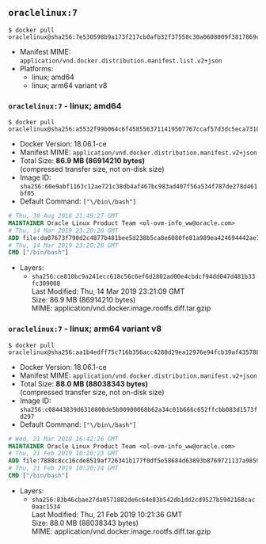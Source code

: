 ## `oraclelinux:7`

```console
$ docker pull oraclelinux@sha256:7e530598b9a173f217cb0afb32f37558c30a0608009f3817869c1b55aebbfc6f
```

-	Manifest MIME: `application/vnd.docker.distribution.manifest.list.v2+json`
-	Platforms:
	-	linux; amd64
	-	linux; arm64 variant v8

### `oraclelinux:7` - linux; amd64

```console
$ docker pull oraclelinux@sha256:a5532f99b064c6f4585563711419507767ccaf57d3dc5eca7310a90d31d41490
```

-	Docker Version: 18.06.1-ce
-	Manifest MIME: `application/vnd.docker.distribution.manifest.v2+json`
-	Total Size: **86.9 MB (86914210 bytes)**  
	(compressed transfer size, not on-disk size)
-	Image ID: `sha256:60e9abf1163c12ae721c38db4af467bc983ad407f56a534f787de278d461bf05`
-	Default Command: `["\/bin\/bash"]`

```dockerfile
# Thu, 30 Aug 2018 21:49:27 GMT
MAINTAINER Oracle Linux Product Team <ol-ovm-info_ww@oracle.com>
# Thu, 14 Mar 2019 23:20:20 GMT
ADD file:da07673f790d2c4877b481bee5d238b5ca8e6080fe81a989ea424694442ae78c in / 
# Thu, 14 Mar 2019 23:20:20 GMT
CMD ["/bin/bash"]
```

-	Layers:
	-	`sha256:ce810bc9a241ecc618c56c6ef6d2802ad00e4cbdcf94dd047d481b33fc309008`  
		Last Modified: Thu, 14 Mar 2019 23:21:09 GMT  
		Size: 86.9 MB (86914210 bytes)  
		MIME: application/vnd.docker.image.rootfs.diff.tar.gzip

### `oraclelinux:7` - linux; arm64 variant v8

```console
$ docker pull oraclelinux@sha256:aa1b4edff75c716b356acc4280d29ea12976e94fcb39af435788ac70b87b117f
```

-	Docker Version: 18.06.1-ce
-	Manifest MIME: `application/vnd.docker.distribution.manifest.v2+json`
-	Total Size: **88.0 MB (88038343 bytes)**  
	(compressed transfer size, not on-disk size)
-	Image ID: `sha256:c08443839d6310800de5b00900068b62a34c01b666c652ffcbb083d1573fd297`
-	Default Command: `["\/bin\/bash"]`

```dockerfile
# Wed, 21 Mar 2018 16:42:26 GMT
MAINTAINER Oracle Linux Product Team <ol-ovm-info_ww@oracle.com>
# Thu, 21 Feb 2019 10:20:23 GMT
ADD file:7888c8cc16cde8519af726341b177f0df5e58684d63893b8769721137a9859d4 in / 
# Thu, 21 Feb 2019 10:20:24 GMT
CMD ["/bin/bash"]
```

-	Layers:
	-	`sha256:83b46cbae27da0571882de6c64e83b542db1dd2cd9527b5942168cac0aac1534`  
		Last Modified: Thu, 21 Feb 2019 10:21:36 GMT  
		Size: 88.0 MB (88038343 bytes)  
		MIME: application/vnd.docker.image.rootfs.diff.tar.gzip
